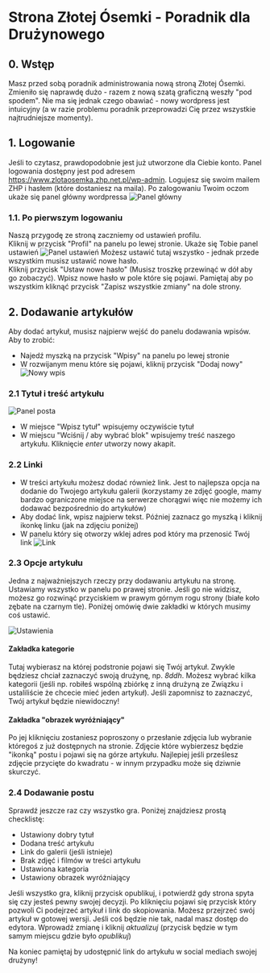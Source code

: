 # Strona Złotej Ósemki - Poradnik dla Drużynowego
## 0. Wstęp
Masz przed sobą poradnik administrowania nową stroną Złotej Ósemki. Zmieniło się naprawdę dużo - razem z nową szatą graficzną weszły "pod spodem". Nie ma się jednak czego obawiać - nowy wordpress jest intuicyjny (a w razie problemu poradnik przeprowadzi Cię przez wszystkie najtrudniejsze momenty).
## 1. Logowanie
Jeśli to czytasz, prawdopodobnie jest już utworzone dla Ciebie konto.
Panel logowania dostępny jest pod adresem https://www.zlotaosemka.zhp.net.pl/wp-admin. Logujesz się swoim mailem ZHP i hasłem (które dostaniesz na maila). Po zalogowaniu Twoim oczom ukaże się panel główny wordpressa
![Panel główny](1.png)

### 1.1. Po pierwszym logowaniu
Naszą przygodę ze stroną zaczniemy od ustawień profilu.  
Kliknij w przycisk "Profil" na panelu po lewej stronie. Ukaże się Tobie panel ustawień
![Panel ustawień](2.png)
Możesz ustawić tutaj wszystko - jednak przede wszystkim musisz ustawić nowe hasło.  
Kliknij przycisk "Ustaw nowe hasło" (Musisz troszkę przewinąć w dół aby go zobaczyć).
Wpisz nowe hasło w pole które się pojawi.
Pamiętaj aby po wszystkim kliknąć przycisk "Zapisz wszystkie zmiany" na dole strony.
## 2. Dodawanie artykułów
Aby dodać artykuł, musisz najpierw wejść do panelu dodawania wpisów. Aby to zrobić:
- Najedź myszką na przycisk "Wpisy" na panelu po lewej stronie
- W rozwijanym menu które się pojawi, kliknij przycisk "Dodaj nowy"
![Nowy wpis](3.png)
### 2.1 Tytuł i treść artykułu
![Panel posta](4.png)
- W miejsce "Wpisz tytuł" wpisujemy oczywiście tytuł
- W miejscu "Wciśnij / aby wybrać blok" wpisujemy treść naszego artykułu. Kliknięcie _enter_ utworzy nowy akapit.
### 2.2 Linki
- W treści artykułu możesz dodać również link. Jest to najlepsza opcja na dodanie do Twojego artykułu galerii (korzystamy ze zdjęć google, mamy bardzo ograniczone miejsce na serwerze chorągwi więc nie możemy ich dodawać bezpośrednio do artykułów)
- Aby dodać link, wpisz najpierw tekst. Później zaznacz go myszką i kliknij ikonkę linku (jak na zdjęciu poniżej)
- W panelu który się otworzy wklej adres pod który ma przenosić Twój link
![Link](5.png)
### 2.3 Opcje artykułu
Jedna z najważniejszych rzeczy przy dodawaniu artykułu na stronę. Ustawiamy wszystko w panelu po prawej stronie. Jeśli go nie widzisz, możesz go rozwinąć przyciskiem w prawym górnym rogu strony (białe koło zębate na czarnym tle). Poniżej omówię dwie zakładki w których musimy coś ustawić.

![Ustawienia](6.png)
#### Zakładka kategorie
Tutaj wybierasz na której podstronie pojawi się Twój artykuł. Zwykle będziesz chciał zaznaczyć swoją drużynę, np. _8ddh_. Możesz wybrać kilka kategorii (jeśli np. robiłeś wspólną zbiórkę z inną drużyną ze Związku i ustaliliście że chcecie mieć jeden artykuł). Jeśli zapomnisz to zaznaczyć, Twój artykuł będzie niewidoczny!
#### Zakładka "obrazek wyróżniający"
Po jej kliknięciu zostaniesz poproszony o przesłanie zdjęcia lub wybranie któregoś z już dostępnych na stronie. Zdjęcie które wybierzesz będzie "ikonką" postu i pojawi się na górze artykułu. Najlepiej jeśli prześlesz zdjęcie przycięte do kwadratu - w innym przypadku może się dziwnie skurczyć.
### 2.4 Dodawanie postu
Sprawdź jeszcze raz czy wszystko gra. Poniżej znajdziesz prostą checklistę:
- Ustawiony dobry tytuł
- Dodana treść artykułu
- Link do galerii (jeśli istnieje)
- Brak zdjęć i filmów w treści artykułu
- Ustawiona kategoria
- Ustawiony obrazek wyróżniający

Jeśli wszystko gra, kliknij przycisk opublikuj, i potwierdź gdy strona spyta się czy jesteś pewny swojej decyzji.
Po kliknięciu pojawi się przycisk który pozwoli Ci podejrzeć artykuł i link do skopiowania. Możesz przejrzeć swój artykuł w gotowej wersji. Jeśli coś będzie nie tak, nadal masz dostęp do edytora. Wprowadź zmianę i kliknij _aktualizuj_ (przycisk będzie w tym samym miejscu gdzie było _opublikuj_)

Na koniec pamiętaj by udostępnić link do artykułu w social mediach swojej drużyny!
